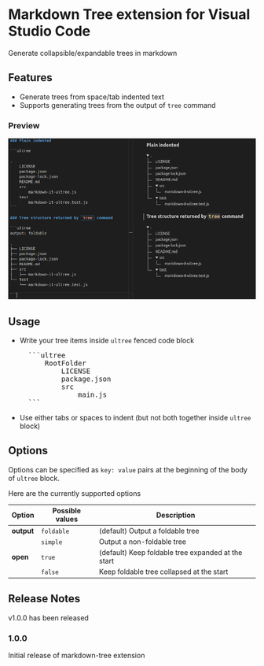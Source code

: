 # Markdown Tree extension for Visual Studio Code

Generate collapsible/expandable trees in markdown

## Features

- Generate trees from space/tab indented text
- Supports generating trees from the output of `tree` command

### Preview

![markdown tree preview](./res/demo.png)

## Usage

- Write your tree items inside `ultree` fenced code block

    <pre>
    ```ultree
        RootFolder
            LICENSE
            package.json
            src
                main.js
    ```</pre>
  
- Use either tabs or spaces to indent (but not both together inside `ultree` block)

## Options
Options can be specified as `key: value` pairs at the beginning of the body of `ultree` block.

Here are the currently supported options

| Option     | Possible values | Description                                        |
| ---------- | --------------- | -------------------------------------------------- |
| **output** | `foldable`      | (default) Output a foldable tree                   |
|            | `simple`        | Output a non-foldable tree                         |
| **open**   | `true`          | (default) Keep foldable tree expanded at the start |
|            | `false`         | Keep foldable tree collapsed at the start          |

## Release Notes

v1.0.0 has been released

### 1.0.0

Initial release of markdown-tree extension

